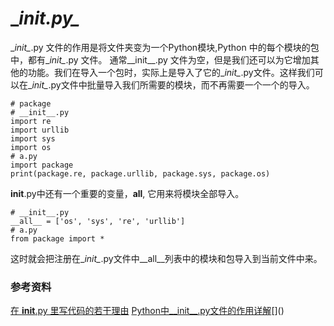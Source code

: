 # \__init.py\__

\__init\__.py 文件的作用是将文件夹变为一个Python模块,Python 中的每个模块的包中，都有\__init\__.py 文件。
通常__init__.py 文件为空，但是我们还可以为它增加其他的功能。我们在导入一个包时，实际上是导入了它的\__init\__.py文件。这样我们可以在\__init\__.py文件中批量导入我们所需要的模块，而不再需要一个一个的导入。


```
# package
# __init__.py
import re
import urllib
import sys
import os
# a.py
import package 
print(package.re, package.urllib, package.sys, package.os)

```


__init__.py中还有一个重要的变量，__all__, 它用来将模块全部导入。


```
# __init__.py
__all__ = ['os', 'sys', 're', 'urllib']
# a.py
from package import *

```

这时就会把注册在\__init\__.py文件中\__all\__列表中的模块和包导入到当前文件中来。


### 参考资料
[在 __init__.py 里写代码的若干理由](http://blog.csdn.net/djangor/article/details/39673659)
[Python中__init__.py文件的作用详解](http://www.jb51.net/article/92863.htm)[]([]( ))